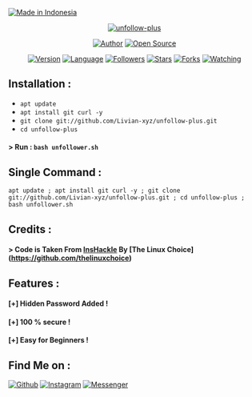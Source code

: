 <p align="left">
<a href="#"><img title="Made in Indonesia" src="https://img.shields.io/badge/MADE%20IN-INDONESIA-green?colorA=%23ff0000&colorB=%23017e40&style=for-the-badge"></a>
</p>
<p align="center">
<a href="#"><img title="unfollow-plus" src="https://raw.githubusercontent.com/htr-tech/release-download/master/images/banner/unfollow-plus.png"></a>
</p>
<p align="center">
<a href="https://github.com/htr-tech"><img title="Author" src="https://img.shields.io/badge/Author-livian--xyz-red.svg?style=for-the-badge&logo=github"></a>
<a href="#"><img title="Open Source" src="https://img.shields.io/badge/Open%20Source-%E2%9D%A4-green?style=for-the-badge"></a>
</p>
<p align="center">
<a href="#"><img title="Version" src="https://img.shields.io/badge/Version-1.0-green.svg?style=flat-square"></a>
<a href="#"><img title="Language" src="https://badges.frapsoft.com/bash/v1/bash.png?v=103"></a>
<a href="https://github.com/Livian-xyz/followers"><img title="Followers" src="https://img.shields.io/github/followers/Livian-xyz?color=blue&style=flat-square"></a>
<a href="https://github.com/Livian-xyz/unfollow-plus/stargazers/"><img title="Stars" src="https://img.shields.io/github/stars/Livian-xyz/unfollow-plus?color=red&style=flat-square"></a>
<a href="https://github.com/Livian-xyz/unfollow-plus/network/members"><img title="Forks" src="https://img.shields.io/github/forks/Livian-xyz/unfollow-plus?color=red&style=flat-square"></a>
<a href="https://github.com/Livian-xyz/unfollow-plus/watchers"><img title="Watching" src="https://img.shields.io/github/watchers/Livian-xyz/unfollow-plus?label=Watchers&color=blue&style=flat-square"></a>
</p>

## Installation :

* `apt update`
* `apt install git curl -y`
* `git clone git://github.com/Livian-xyz/unfollow-plus.git`
* `cd unfollow-plus`

#### > Run : `bash unfollower.sh`

## Single Command :
```
apt update ; apt install git curl -y ; git clone git://github.com/Livian-xyz/unfollow-plus.git ; cd unfollow-plus ; bash unfollower.sh
```

## Credits :
#### > Code is Taken From [InsHackle](https://github.com/thelinuxchoice/inshackle) By [The Linux Choice] (https://github.com/thelinuxchoice)

## Features :
#### [+] Hidden Password Added !
#### [+] 100 % secure !
#### [+] Easy for Beginners !

## Find Me on :
[![Github](https://img.shields.io/badge/Github-HTR--TECH-green?style=for-the-badge&logo=github)](https://github.com/Livian-xyz)
[![Instagram](https://img.shields.io/badge/IG-%40tahmid.rayat-red?style=for-the-badge&logo=instagram)](https://www.instagram.com/afriliyanferlly_shishigami)
[![Messenger](https://img.shields.io/badge/Chat-Messenger-blue?style=for-the-badge&logo=messenger)](https://m.me/freya.xyz)

